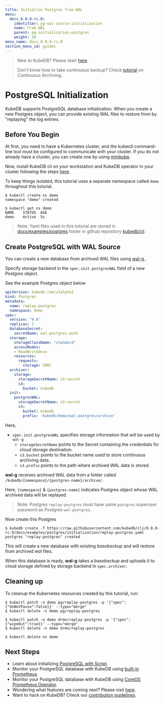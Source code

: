 ```yaml
---
title: Initialize Postgres from WAL
menu:
  docs_0.8.0-rc.0:
    identifier: pg-wal-source-initialization
    name: From WAL
    parent: pg-initialization-postgres
    weight: 20
menu_name: docs_0.8.0-rc.0
section_menu_id: guides
---
```

> New to KubeDB? Please start [here](/docs/0.8.0-rc.0/concepts/README).

> Don't know how to take continuous backup?  Check [tutorial](/docs/0.8.0-rc.0/guides/postgres/snapshot/continuous_archiving) on Continuous Archiving.

# PostgreSQL Initialization

KubeDB supports PostgreSQL database initialization. When you create a new Postgres object, you can provide existing WAL files to restore from by "replaying" the log entries.

## Before You Begin

At first, you need to have a Kubernetes cluster, and the kubectl command-line tool must be configured to communicate with your cluster.
If you do not already have a cluster, you can create one by using [minikube](https://github.com/kubernetes/minikube).

Now, install KubeDB cli on your workstation and KubeDB operator in your cluster following the steps [here](/docs/0.8.0-rc.0/setup/install).

To keep things isolated, this tutorial uses a separate namespace called `demo` throughout this tutorial.

```console
$ kubectl create ns demo
namespace "demo" created

$ kubectl get ns demo
NAME    STATUS  AGE
demo    Active  5s
```

> Note: Yaml files used in this tutorial are stored in [docs/examples/postgres](https://github.com/kubedb/cli/tree/master/docs/examples/postgres) folder in github repository [kubedb/cli](https://github.com/kubedb/cli).

## Create PostgreSQL with WAL Source

You can create a new database from archived WAL files using [wal-g ](https://github.com/wal-g/wal-g).

Specify storage backend in the `spec.init.postgresWAL` field of a new Postgres object.

See the example Postgres object below

```yaml
apiVersion: kubedb.com/v1alpha1
kind: Postgres
metadata:
  name: replay-postgres
  namespace: demo
spec:
  version: "9.6"
  replicas: 2
  databaseSecret:
    secretName: wal-postgres-auth
  storage:
    storageClassName: "standard"
    accessModes:
    - ReadWriteOnce
    resources:
      requests:
        storage: 50Mi
  archiver:
    storage:
      storageSecretName: s3-secret
      s3:
        bucket: kubedb
  init:
    postgresWAL:
      storageSecretName: s3-secret
      s3:
        bucket: kubedb
        prefix: 'kubedb/demo/wal-postgres/archive'
```

Here,

- `spec.init.postgresWAL` specifies storage information that will be used by `wal-g`
  - `storageSecretName` points to the Secret containing the credentials for cloud storage destination.
  - `s3.bucket` points to the bucket name used to store continuous archiving data.
  - `s3.prefix` points to the path where archived WAL data is stored.

**wal-g** receives archived WAL data from a folder called `/kubedb/{namespace}/{postgres-name}/archive/`.

Here, `{namespace}` & `{postgres-name}` indicates Postgres object whose WAL archived data will be replayed.

> Note: Postgres `replay-postgres` must have same `postgres` superuser password as Postgres `wal-postgres`.

[//]: # (Describe authentication part. This should match with existing one)

Now create this Postgres

```console
$ kubedb create -f https://raw.githubusercontent.com/kubedb/cli/0.8.0-rc.0/docs/examples/postgres/initialization/replay-postgres.yaml
postgres "replay-postgres" created
```

This will create a new database with existing _basebackup_ and will restore from archived _wal_ files.

When this database is ready, **wal-g** takes a _basebackup_ and uploads it to cloud storage defined by storage backend in `spec.archiver`.

## Cleaning up

To cleanup the Kubernetes resources created by this tutorial, run:

```console
$ kubectl patch -n demo pg/replay-postgres -p '{"spec":{"doNotPause":false}}' --type="merge"
$ kubectl delete -n demo pg/replay-postgres

$ kubectl patch -n demo drmn/replay-postgres -p '{"spec":{"wipeOut":true}}' --type="merge"
$ kubectl delete -n demo drmn/replay-postgres

$ kubectl delete ns demo
```

## Next Steps

- Learn about initializing [PostgreSQL with Script](/docs/0.8.0-rc.0/guides/postgres/initialization/script_source).
- Monitor your PostgreSQL database with KubeDB using [built-in Prometheus](/docs/0.8.0-rc.0/guides/postgres/monitoring/using-builtin-prometheus).
- Monitor your PostgreSQL database with KubeDB using [CoreOS Prometheus Operator](/docs/0.8.0-rc.0/guides/postgres/monitoring/using-coreos-prometheus-operator).
- Wondering what features are coming next? Please visit [here](/docs/0.8.0-rc.0/roadmap).
- Want to hack on KubeDB? Check our [contribution guidelines](/docs/0.8.0-rc.0/CONTRIBUTING).
